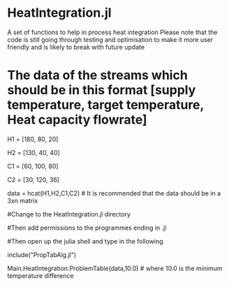 
# HeatIntegration.jl
A set of functions to help in process heat integration 
Please note that the code is still going through testing and optimisation to make it more user friendly and is likely to break with future update
# The data of the streams which should be in this format [supply temperature, target temperature, Heat capacity flowrate]

H1 = [180, 80, 20]

H2  = [130, 40, 40]

C1 = [60, 100, 80]

C2 = [30, 120, 36]

data = hcat(H1,H2,C1,C2) # It is recommended that the data should be in a 3xn matrix

#Change to the HeatIntegration.jl directory

#Then add permissions to the programmes ending in .jl

#Then open up the julia shell and type in the following

include("PropTabAlg.jl")

Main.HeatIntegration.ProblemTable(data,10.0) # where 10.0 is the minimum temperature difference
